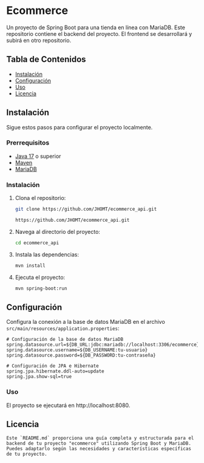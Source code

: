 # Ecommerce

Un proyecto de Spring Boot para una tienda en línea con MariaDB. Este repositorio contiene el backend del proyecto. El frontend se desarrollará y subirá en otro repositorio.

## Tabla de Contenidos

- [Instalación](#instalación)
- [Configuración](#configuración)
- [Uso](#uso)
- [Licencia](#licencia)

## Instalación

Sigue estos pasos para configurar el proyecto localmente.

### Prerrequisitos

- [Java 17](https://www.oracle.com/java/technologies/downloads/#java17) o superior
- [Maven](https://maven.apache.org/)
- [MariaDB](https://mariadb.org/)

### Instalación

1. Clona el repositorio:

   ```bash
   git clone https://github.com/JHOMT/ecommerce_api.git
    ```

   
   ```bash
   https://github.com/JHOMT/ecommerce_api.git
    ```

2. Navega al directorio del proyecto:

   ```bash
   cd ecommerce_api
    ```
   
3. Instala las dependencias:

   ```bash
   mvn install
    ```
   
4. Ejecuta el proyecto:

   ```bash
   mvn spring-boot:run
    ```
   
## Configuración

Configura la conexión a la base de datos MariaDB en el archivo `src/main/resources/application.properties`:

```properties
# Configuración de la base de datos MariaDB
spring.datasource.url=${DB_URL:jdbc:mariadb://localhost:3306/ecommerce}
spring.datasource.username=${DB_USERNAME:tu-usuario}
spring.datasource.password=${DB_PASSWORD:tu-contraseña}

# Configuración de JPA e Hibernate
spring.jpa.hibernate.ddl-auto=update
spring.jpa.show-sql=true
```
### Uso
El proyecto se ejecutará en http://localhost:8080.

## Licencia
```
Este `README.md` proporciona una guía completa y estructurada para el backend de tu proyecto "ecommerce" utilizando Spring Boot y MariaDB. Puedes adaptarlo según las necesidades y características específicas de tu proyecto.
```
